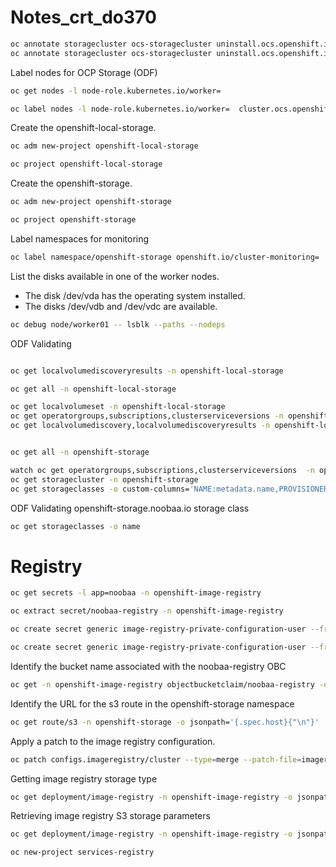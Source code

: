 # Notes_crt_do370

```sh
oc annotate storagecluster ocs-storagecluster uninstall.ocs.openshift.io/cleanup-policy="retain" --overwrite
oc annotate storagecluster ocs-storagecluster uninstall.ocs.openshift.io/mode="forced" --overwrite
```

Label nodes for OCP Storage (ODF)

```sh
oc get nodes -l node-role.kubernetes.io/worker=
```

```sh
oc label nodes -l node-role.kubernetes.io/worker=  cluster.ocs.openshift.io/openshift-storage=
```

Create the openshift-local-storage.

```sh
oc adm new-project openshift-local-storage

oc project openshift-local-storage
```

Create the openshift-storage.

```sh
oc adm new-project openshift-storage

oc project openshift-storage
```

Label namespaces for monitoring

```sh
oc label namespace/openshift-storage openshift.io/cluster-monitoring=
```

List the disks available in one of the worker nodes.
 - The disk /dev/vda has the operating system installed.
 - The disks /dev/vdb and /dev/vdc are available.

```sh
oc debug node/worker01 -- lsblk --paths --nodeps
```

ODF Validating 

```sh

oc get localvolumediscoveryresults -n openshift-local-storage

oc get all -n openshift-local-storage

oc get localvolumeset -n openshift-local-storage
oc get operatorgroups,subscriptions,clusterserviceversions -n openshift-local-storage
oc get localvolumediscovery,localvolumediscoveryresults -n openshift-local-storage


oc get all -n openshift-storage

watch oc get operatorgroups,subscriptions,clusterserviceversions  -n openshift-storage
oc get storagecluster -n openshift-storage
oc get storageclasses -o custom-columns='NAME:metadata.name,PROVISIONER:provisioner'

```

ODF Validating openshift-storage.noobaa.io storage class

```sh
oc get storageclasses -o name
```

# Registry

```sh
oc get secrets -l app=noobaa -n openshift-image-registry

oc extract secret/noobaa-registry -n openshift-image-registry
```

```sh
oc create secret generic image-registry-private-configuration-user --from-literal=REGISTRY_STORAGE_S3_ACCESSKEY=myaccesskey --from-literal=REGISTRY_STORAGE_S3_SECRETKEY=mysecretkey --namespace openshift-image-registry

oc create secret generic image-registry-private-configuration-user --from-literal=KEY1=value1 --from-literal=KEY2=value2 --namespace openshift-image-registry
```

Identify the bucket name associated with the noobaa-registry OBC

```sh
oc get -n openshift-image-registry objectbucketclaim/noobaa-registry -o jsonpath='{.spec.bucketName}{"\n"}'
```

Identify the URL for the s3 route in the openshift-storage namespace

```sh
oc get route/s3 -n openshift-storage -o jsonpath='{.spec.host}{"\n"}'
```

Apply a patch to the image registry configuration.

```sh
oc patch configs.imageregistry/cluster --type=merge --patch-file=imageregistry-patch.yaml
```

Getting image registry storage type

```sh
oc get deployment/image-registry -n openshift-image-registry -o jsonpath='{.spec.template.spec.containers[*].env}' | jq -r '.[] | select(.name == "REGISTRY_STORAGE") | [.name , .value] | @tsv'
```

Retrieving image registry S3 storage parameters

```sh
oc get deployment/image-registry -n openshift-image-registry -o jsonpath='{.spec.template.spec.containers[*].env}' | jq -r '.[] | select(.name | startswith("REGISTRY_STORAGE_S3")) | [.name , .value] | @tsv'
```

```sh
oc new-project services-registry
```




